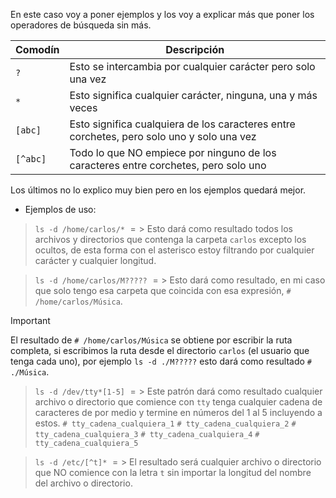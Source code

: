 En este caso voy a poner ejemplos y los voy a explicar más que poner los operadores de búsqueda sin más.

| Comodín  | Descripción                                                                               |
| -------- | ----------------------------------------------------------------------------------------- |
| `?`      | Esto se intercambia por cualquier carácter pero solo una vez                              |
| `*`      | Esto significa cualquier carácter, ninguna, una y más veces                               |
| `[abc]`  | Esto significa cualquiera de los caracteres entre corchetes, pero solo uno y solo una vez |
| `[^abc]` | Todo lo que NO empiece por ninguno de los caracteres entre corchetes, pero solo uno       |

Los últimos no lo explico muy bien pero en los ejemplos quedará mejor.

- Ejemplos de uso:

> `ls -d /home/carlos/*` $=>$ Esto dará como resultado todos los archivos y directorios
> que contenga la carpeta `carlos` excepto los ocultos, de esta forma con el asterisco
> estoy filtrando por cualquier carácter y cualquier longitud.

> `ls -d /home/carlos/M?????` $=>$ Esto dará como resultado, en mi caso que solo
> tengo esa carpeta que coincida con esa expresión, `# /home/carlos/Música`.

> [!IMPORTANT]
> El resultado de `# /home/carlos/Música` se obtiene por escribir la ruta completa, si
> escribimos la ruta desde el directorio `carlos` (el usuario que tenga cada uno),
> por ejemplo `ls -d ./M?????` esto dará como resultado `# ./Música`.

> `ls -d /dev/tty*[1-5]` $=>$ Este patrón dará como resultado cualquier archivo o
> directorio que comience con `tty` tenga cualquier cadena de caracteres de por
> medio y termine en números del 1 al 5 incluyendo a estos.
> `# tty_cadena_cualquiera_1`
> `# tty_cadena_cualquiera_2`
> `# tty_cadena_cualquiera_3`
> `# tty_cadena_cualquiera_4`
> `# tty_cadena_cualquiera_5`

> `ls -d /etc/[^t]*` $=>$ El resultado será cualquier archivo o directorio que NO
> comience con la letra `t` sin importar la longitud del nombre del archivo o directorio.